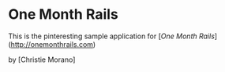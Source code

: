 # One Month Rails

This is the pinteresting sample application for 
[*One Month Rails*] (http://onemonthrails.com)

by [Christie Morano]